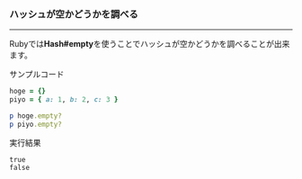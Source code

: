 ### ハッシュが空かどうかを調べる

---

Rubyでは**Hash#empty**を使うことでハッシュが空かどうかを調べることが出来ます。


サンプルコード
```ruby
hoge = {}
piyo = { a: 1, b: 2, c: 3 }

p hoge.empty?
p piyo.empty?
```

実行結果
```
true
false
```
